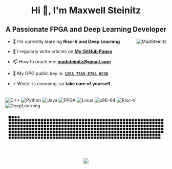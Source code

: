 <h1 align="center">Hi 👋, I'm Maxwell Steinitz</h1>
<h2 align="center">A Passionate FPGA and Deep Learning Developer</h2>

<img align="right" src="https://github-readme-stats.vercel.app/api?username=MadSteinitz&theme=dark&show_icons=true&locale=en" alt="MadSteinitz">

- 🌱 I’m currently learning **Risc-V and Deep Learning**

- 📝 I regularly write articles on **[My GitHub Pages](https://madsteinitz.github.io/blog/)**

- 📫 How to reach me: **[madsteinitz@gmail.com](mailto:madsteinitz@gmail.com)**

- 🔑 My GPG public key is: **[`12EA 75A9 E784 0C9D`](https://keys.openpgp.org/vks/v1/by-fingerprint/EF1DADA013BDEFC531B9D10D12EA75A9E7840C9D)**

- ⚡ Winter is comming, so **take care of yourself.**

## 


![C++](https://img.shields.io/badge/c++-00599c.svg?style=for-the-badge&logo=cplusplus&logoColor=white) ![Python](https://img.shields.io/badge/python-2b5b84.svg?style=for-the-badge&logo=python&logoColor=white) ![Java](https://img.shields.io/badge/java-1e8cbe.svg?style=for-the-badge&logo=coffeescript&logoColor=white) ![FPGA](https://img.shields.io/badge/FPGA-0099b0.svg?style=for-the-badge&logo=open-source-hardware&logoColor=white) ![Linux](https://img.shields.io/badge/Linux-30b980.svg?style=for-the-badge&logo=linux&logoColor=white) ![x86-64](https://img.shields.io/badge/x86--64-0071c5.svg?style=for-the-badge&logo=intel&logoColor=white) ![Risc-V](https://img.shields.io/badge/Risc--V-283272.svg?style=for-the-badge&logo=riscv&logoColor=white) ![DeepLearning](https://img.shields.io/badge/DeepLearning-005CED.svg?style=for-the-badge&logo=onnx&logoColor=white)

![Contributions](https://github.com/MadSteinitz/MadSteinitz/raw/output/github-contribution-grid-snake-dark.svg)

##
<p align="center"><img src="https://profile-counter.glitch.me/MadSteinitz/count.svg" ></p>
